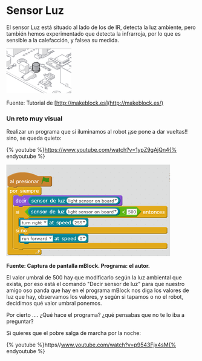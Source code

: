 
# Sensor Luz

El sensor Luz está situado al lado de los de IR, detecta la luz ambiente, pero también hemos experimentado que detecta la infrarroja, por lo que es sensible a la calefacción, y falsea su medida.

![](img/sensorLuz.png)

Fuente: Tutorial de [http://makeblock.es](http://makeblock.es/)

### Un reto muy visual

Realizar un programa que si iluminamos al robot ¡¡se pone a dar vueltas!! sino, se queda quieto:

{% youtube %}https://www.youtube.com/watch?v=1ypZ9gAjQn4{% endyoutube %}

![](img/gira-si-no-luz.png)

**Fuente: Captura de pantalla mBlock. Programa: el autor.**

El valor umbral de 500 hay que modificarlo según la luz ambiental que exista, por eso está el comando "Decir sensor de luz" para que nuestro amigo oso panda que hay en el programa mBlock nos diga los valores de luz que hay, observamos los valores, y según si tapamos o no el robot, decidimos qué valor umbral ponemos.

Por cierto .... ¿Qué hace el programa? ¿qué pensabas que no te lo iba a preguntar?

Si quieres que el pobre salga de marcha por la noche:

{% youtube %}https//www.youtube.com/watch?v=p9543Fjx4sM{% endyoutube %}



